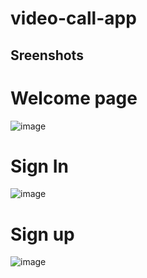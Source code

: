 # video-call-app

## Sreenshots

# Welcome page

![image](https://user-images.githubusercontent.com/75214138/136609594-f69f5a03-8c3c-4258-aba1-497d66ea562f.png)

# Sign In

![image](https://user-images.githubusercontent.com/75214138/136609645-2e04aaaa-a023-435e-817a-2c14553f8c10.png)


# Sign up

![image](https://user-images.githubusercontent.com/75214138/136609692-f08df69b-8930-4c08-856a-b6419dab1e0a.png)
